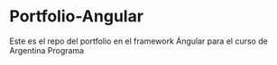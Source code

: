 # Portfolio-Angular
Este es el repo del portfolio en el framework Ángular para el curso de Argentina Programa 
